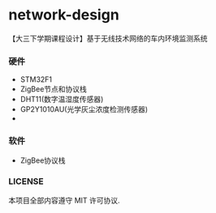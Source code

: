# network-design
【大三下学期课程设计】基于无线技术网络的车内环境监测系统

### 硬件
* STM32F1
* ZigBee节点和协议栈
* DHT11(数字温湿度传感器)
* GP2Y1010AU(光学灰尘浓度检测传感器)
* 


### 软件

* ZigBee协议栈


### LICENSE
本项目全部内容遵守 MIT 许可协议.
